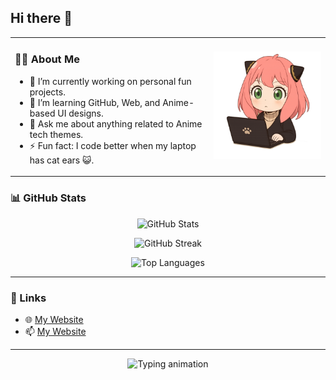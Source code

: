 


## Hi there 👋

<table>
  <tr>
    <td>
      <h3>👩‍💻 About Me</h3>
      <ul>
        <li>🔭 I’m currently working on personal fun projects.</li>
        <li>🌱 I’m learning GitHub, Web, and Anime-based UI designs.</li>
        <li>💬 Ask me about anything related to Anime tech themes.</li>
        <li>⚡ Fun fact: I code better when my laptop has cat ears 😺.</li>
      </ul>
    </td>
    <td>
      <img src="https://raw.githubusercontent.com/its-anya/its-anya/main/mines1.png" alt="Anya with Laptop" width="250"/>
    </td>
  </tr>
</table>


### 📊 GitHub Stats

<p align="center">
  <img src="https://github-readme-stats.vercel.app/api?username=its-anya&show_icons=true&theme=default&hide_border=true" alt="GitHub Stats"/>
</p>

<p align="center">
  <img src="https://github-readme-streak-stats.herokuapp.com/?user=its-anya&theme=default&hide_border=true" alt="GitHub Streak"/>
</p>

<p align="center">
  <img src="https://github-readme-stats.vercel.app/api/top-langs/?username=its-anya&layout=compact&theme=default&hide_border=true" alt="Top Languages"/>
</p>

---

### 🔗 Links

- 🌐 [My Website](https://its-anya.github.io/)
- 📫 [My Website](#)

---

<p align="center">
  <img src="https://readme-typing-svg.herokuapp.com?font=Fira+Code&size=22&duration=3000&pause=1000&color=2F80ED&center=true&vCenter=true&width=435&lines=Welcome+to+my+Anime+World!;Let's+Code+and+Chill+~+💻" alt="Typing animation" />
</p>





<!--
**its-anya/its-anya** is a ✨ _special_ ✨ repository because its `README.md` (this file) appears on your GitHub profile.
![Mine](mines1.png)
Here are some ideas to get you started:
<h1 align="center">Hi there! 👋</h1>
- 🔭 I’m currently working on ...
- 🌱 I’m currently learning ...
- 👯 I’m looking to collaborate on ...
- 🤔 I’m looking for help with ...
- 💬 Ask me about ...
- 📫 How to reach me: ...
- 😄 Pronouns: ...
- ⚡ Fun fact: ...

<p align="center">
  <img src="https://raw.githubusercontent.com/its-anya/its-anya/main/mines1.png" alt="Anya with Laptop" width="300"/>
</p>

---

### 👩‍💻 About Me

- 🔭 I’m currently working on personal fun projects.
- 🌱 I’m learning GitHub, Web, and Anime-based UI designs.
- 💬 Ask me about anything related to Anime tech themes.
- ⚡ Fun fact: I code better when my laptop has cat ears 😺.

---
-->
